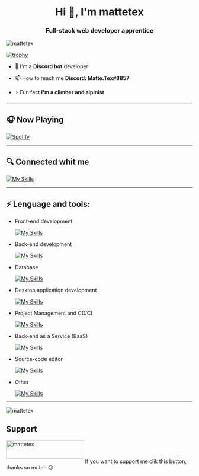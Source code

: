 
<h1 align="center">Hi 👋, I'm mattetex</h1>
<h3 align="center">Full-stack web developer apprentice</h3>

<p align="left"> <img src="https://komarev.com/ghpvc/?username=mattetex&color=green" alt="mattetex" /> </p>


[![trophy](https://github-profile-trophy.vercel.app/?username=mattetex&theme=onedark&title=Stars,Followers,Commit,Joined2020,Repositories)](https://github.com/ryo-ma/github-profile-trophy)


- 🤖 I'm a **Discord bot** developer

- 📫 How to reach me **Discord: Matte.Tex#8857**

- ⚡ Fun fact **I'm a climber and alpinist**

---

## 🎧 Now Playing
[![Spotify](https://novatorem-black-nu.vercel.app/api/spotify)](https://open.spotify.com/user/31xvba75reszzf5wzfayoa4ymbbe)

---

## 🔍 Connected whit me
  
  [![My Skills](https://skillicons.dev/icons?i=instagram&perline=3)](https://skillicons.dev)

---

## ⚡ Lenguage and tools:

- Front-end development

  [![My Skills](https://skillicons.dev/icons?i=html,css,js&perline=3)](https://skillicons.dev)

- Back-end development

  [![My Skills](https://skillicons.dev/icons?i=nodejs&perline=3)](https://skillicons.dev)

- Database

  [![My Skills](https://skillicons.dev/icons?i=mongodb,mysql&perline=3)](https://skillicons.dev)
  
- Desktop application development

  [![My Skills](https://skillicons.dev/icons?i=dotnet,cs,java&perline=3)](https://skillicons.dev)
  
- Project Management and CD/CI

  [![My Skills](https://skillicons.dev/icons?i=github,git&perline=3)](https://skillicons.dev)
  
- Back-end as a Service (BaaS)

  [![My Skills](https://skillicons.dev/icons?i=heroku&perline=3)](https://skillicons.dev)

- Source-code editor

  [![My Skills](https://skillicons.dev/icons?i=vscode,visualstudio&perline=3)](https://skillicons.dev)
  
- Other

  [![My Skills](https://skillicons.dev/icons?i=pr,ps,ae,arduino,cpp&perline=3)](https://skillicons.dev)

<hr>

<span>&nbsp;<img align="left" src="https://github-readme-stats.vercel.app/api?username=mattetex&show_icons=true&theme=cobalt&locale=en" alt="mattetex" /></span>

## Support

<span><a href="https://www.buymeacoffee.com/mattetex"> <img align="left" src="https://cdn.buymeacoffee.com/buttons/v2/default-yellow.png" height="50" width="210" alt="mattetex" /></a></span><br><br>

If you want to support me clik this button, thanks so mutch 😍
